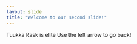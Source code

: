 ```yaml
---
layout: slide
title: "Welcome to our second slide!"
---
```

Tuukka Rask is elite
Use the left arrow to go back!
